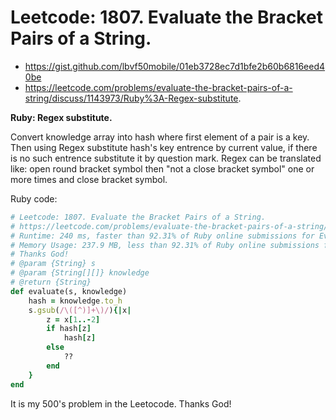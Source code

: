 # Leetcode: 1807. Evaluate the Bracket Pairs of a String.

- https://gist.github.com/lbvf50mobile/01eb3728ec7d1bfe2b60b6816eed40be
- https://leetcode.com/problems/evaluate-the-bracket-pairs-of-a-string/discuss/1143973/Ruby%3A-Regex-substitute.

**Ruby: Regex substitute.**

Convert knowledge array into hash where first element of a pair is a key. Then using Regex substitute hash's key entrence by current value, if there is no such entrence substitute it by question mark.  Regex can be translated like: open round bracket symbol then "not a close bracket symbol" one or more times and close bracket symbol.   

Ruby code:
```Ruby
# Leetcode: 1807. Evaluate the Bracket Pairs of a String.
# https://leetcode.com/problems/evaluate-the-bracket-pairs-of-a-string/
# Runtime: 240 ms, faster than 92.31% of Ruby online submissions for Evaluate the Bracket Pairs of a String.
# Memory Usage: 237.9 MB, less than 92.31% of Ruby online submissions for Evaluate the Bracket Pairs of a String.
# Thanks God!
# @param {String} s
# @param {String[][]} knowledge
# @return {String}
def evaluate(s, knowledge)
    hash = knowledge.to_h
    s.gsub(/\([^)]+\)/){|x| 
        z = x[1..-2]
        if hash[z]
            hash[z]
        else
            ??
        end
    }
end
```

It is my 500's problem in the Leetocode. Thanks God! 

